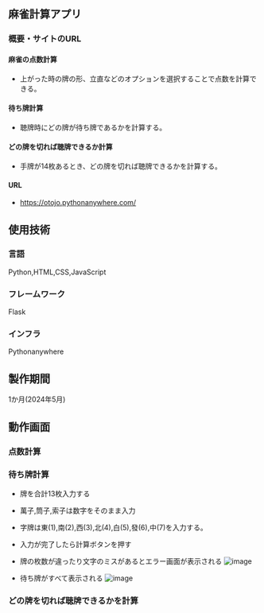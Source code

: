 ## 麻雀計算アプリ

### 概要・サイトのURL
#### 麻雀の点数計算
* 上がった時の牌の形、立直などのオプションを選択することで点数を計算できる。
#### 待ち牌計算
* 聴牌時にどの牌が待ち牌であるかを計算する。
#### どの牌を切れば聴牌できるか計算
* 手牌が14枚あるとき、どの牌を切れば聴牌できるかを計算する。
#### URL
* https://otojo.pythonanywhere.com/

## 使用技術


### 言語
Python,HTML,CSS,JavaScript

### フレームワーク
Flask

### インフラ
Pythonanywhere

## 製作期間
1か月(2024年5月)

## 動作画面

### 点数計算

### 待ち牌計算

* 牌を合計13枚入力する
* 萬子,筒子,索子は数字をそのまま入力
* 字牌は東(1),南(2),西(3),北(4),白(5),發(6),中(7)を入力する。
* 入力が完了したら計算ボタンを押す
* 牌の枚数が違ったり文字のミスがあるとエラー画面が表示される
![image](https://github.com/Ryosuke0425/mahjong_wait_tile/assets/168053509/bdb7d987-23c7-4c2c-b4fd-128b6bb1df87)




* 待ち牌がすべて表示される
![image](https://github.com/Ryosuke0425/mahjong_wait_tile/assets/168053509/d5fbb949-0108-46b3-a20c-50f91d9085b8)





### どの牌を切れば聴牌できるかを計算
